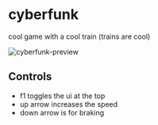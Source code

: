 # cyberfunk
cool game with a cool train (trains are cool)

![cyberfunk-preview](https://github.com/sekomidev/cyberfunk/assets/68436279/bf850a0f-46fd-4803-909e-d36072861fe1)

## Controls
- f1 toggles the ui at the top
- up arrow increases the speed
- down arrow is for braking
